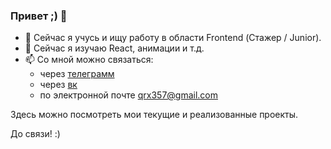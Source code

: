 ### Привет ;) 👋

- 🔭  Сейчас я учусь и ищу работу в области Frontend (Стажер / Junior).
- 🌱  Сейчас я изучаю React, анимации и т.д.
- 📫  Со мной можно связаться:
    - через [телеграмм](https://telegram.me/qrxt357)
    - через [вк](https://vk.com/id106399922)
    - по электронной почте qrx357@gmail.com

Здесь можно посмотреть мои текущие и реализованные проекты.

До связи! :)
